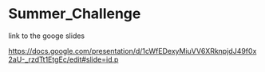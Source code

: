 # Summer_Challenge
link to the googe slides

https://docs.google.com/presentation/d/1cWfEDexyMiuVV6XRknpjdJ49f0x2aU-_rzdTt1EtgEc/edit#slide=id.p
